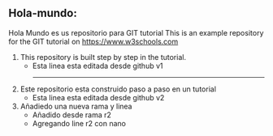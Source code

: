 ## Hola-mundo:
  Hola Mundo es us repositorio para GIT tutorial
  This is an example repository for the GIT tutorial on https://www.w3schools.com
  
1. This repository is built step by step in the tutorial.  
    - Esta linea esta editada desde github v1
      - - - 
2. Este repositorio esta construido paso a paso en un tutorial  
    - Esta linea esta editada desde github v2  
3. Añadiedo una nueva rama y linea  
    - Añadido desde rama r2
    - Agregando line r2 con nano
